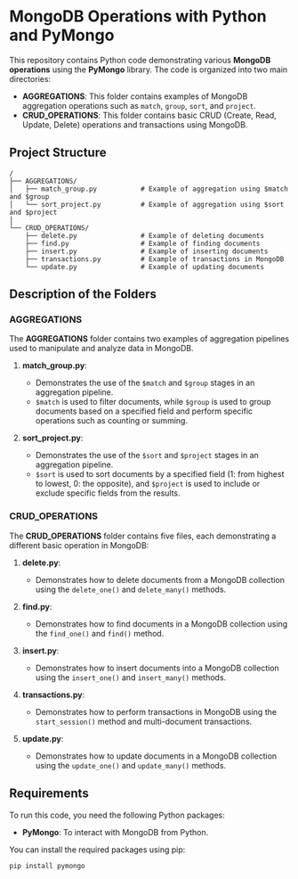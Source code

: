 # MongoDB Operations with Python and PyMongo

This repository contains Python code demonstrating various **MongoDB operations** using the **PyMongo** library. The code is organized into two main directories:

- **AGGREGATIONS**: This folder contains examples of MongoDB aggregation operations such as `match`, `group`, `sort`, and `project`.
- **CRUD_OPERATIONS**: This folder contains basic CRUD (Create, Read, Update, Delete) operations and transactions using MongoDB.

## Project Structure

```
/
├── AGGREGATIONS/
│   ├── match_group.py           # Example of aggregation using $match and $group
│   └── sort_project.py          # Example of aggregation using $sort and $project
│
└── CRUD_OPERATIONS/
    ├── delete.py                # Example of deleting documents
    ├── find.py                  # Example of finding documents
    ├── insert.py                # Example of inserting documents
    ├── transactions.py          # Example of transactions in MongoDB
    └── update.py                # Example of updating documents
```

## Description of the Folders

### AGGREGATIONS

The **AGGREGATIONS** folder contains two examples of aggregation pipelines used to manipulate and analyze data in MongoDB.

1. **match_group.py**:
    - Demonstrates the use of the `$match` and `$group` stages in an aggregation pipeline.
    - `$match` is used to filter documents, while `$group` is used to group documents based on a specified field and perform specific operations such as counting or summing.

2. **sort_project.py**:
    - Demonstrates the use of the `$sort` and `$project` stages in an aggregation pipeline.
    - `$sort` is used to sort documents by a specified field (1: from highest to lowest, 0: the opposite), and `$project` is used to include or exclude specific fields from the results.

### CRUD_OPERATIONS

The **CRUD_OPERATIONS** folder contains five files, each demonstrating a different basic operation in MongoDB:

1. **delete.py**:
    - Demonstrates how to delete documents from a MongoDB collection using the `delete_one()` and `delete_many()` methods.

2. **find.py**:
    - Demonstrates how to find documents in a MongoDB collection using the `find_one()` and `find()` method.

3. **insert.py**:
    - Demonstrates how to insert documents into a MongoDB collection using the `insert_one()` and `insert_many()` methods.

4. **transactions.py**:
    - Demonstrates how to perform transactions in MongoDB using the `start_session()` method and multi-document transactions.

5. **update.py**:
    - Demonstrates how to update documents in a MongoDB collection using the `update_one()` and `update_many()` methods.

## Requirements

To run this code, you need the following Python packages:

- **PyMongo**: To interact with MongoDB from Python.

You can install the required packages using pip:

```bash
pip install pymongo
```

